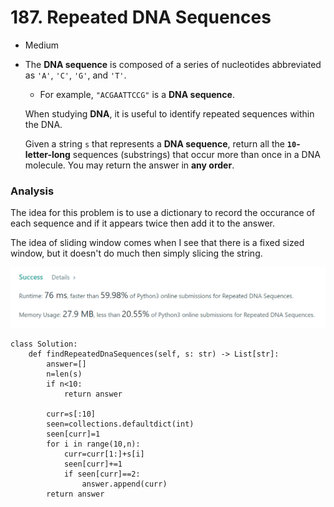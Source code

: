 # 187. Repeated DNA Sequences

* Medium
*   The **DNA sequence** is composed of a series of nucleotides abbreviated as `'A'`, `'C'`, `'G'`, and `'T'`.

    * For example, `"ACGAATTCCG"` is a **DNA sequence**.

    When studying **DNA**, it is useful to identify repeated sequences within the DNA.

    Given a string `s` that represents a **DNA sequence**, return all the **`10`-letter-long** sequences (substrings) that occur more than once in a DNA molecule. You may return the answer in **any order**.

### Analysis&#x20;

The idea for this problem is to use a dictionary to record the occurance of each sequence and if it appears twice then add it to the answer.&#x20;

The idea of sliding window comes when I see that there is a fixed sized window, but it doesn't do much then simply slicing the string.&#x20;

![](<../.gitbook/assets/image (20) (1).png>)

```
class Solution:
    def findRepeatedDnaSequences(self, s: str) -> List[str]:
        answer=[]
        n=len(s)
        if n<10:
            return answer
        
        curr=s[:10]
        seen=collections.defaultdict(int)
        seen[curr]=1
        for i in range(10,n):
            curr=curr[1:]+s[i]
            seen[curr]+=1
            if seen[curr]==2:
                answer.append(curr)
        return answer
```
